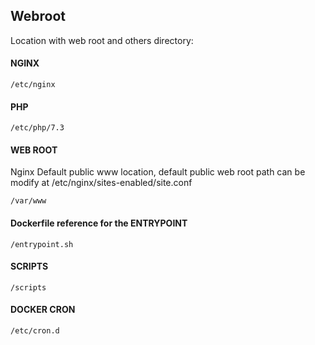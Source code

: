 ## Webroot

Location with web root and others directory:

#### NGINX

```
/etc/nginx
```

#### PHP

```
/etc/php/7.3
```

#### WEB ROOT

Nginx Default public www location, default public web root path can be modify at /etc/nginx/sites-enabled/site.conf

```
/var/www
```

#### Dockerfile reference for the ENTRYPOINT

```
/entrypoint.sh
```

#### SCRIPTS

```
/scripts
```

#### DOCKER CRON

```
/etc/cron.d
```